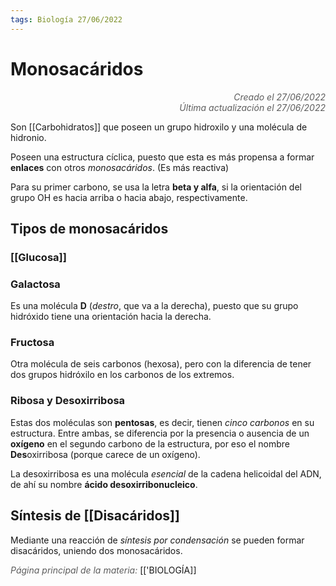 ```yaml
---
tags: Biología 27/06/2022
---
```


# Monosacáridos
<div style="text-align: right; opacity: 0.7; font-style: italic;">Creado el 27/06/2022</div>
<div style="text-align: right; opacity: 0.7; font-style: italic;">Última actualización el 27/06/2022</div>

Son [[Carbohidratos]] que poseen un grupo hidroxilo y una molécula de hidronio.

Poseen una estructura cíclica, puesto que esta es más propensa a formar **enlaces** con otros *monosacáridos*. (Es más reactiva)

Para su primer carbono, se usa la letra **beta y alfa**, si la orientación del grupo OH es hacia arriba o hacia abajo, respectivamente.

## Tipos de monosacáridos

### [[Glucosa]]

### Galactosa

Es una molécula **D** (*destro*, que va a la derecha), puesto que su grupo hidróxido tiene una orientación hacia la derecha. 

### Fructosa

Otra molécula de seis carbonos (hexosa), pero con la diferencia de tener dos grupos hidróxilo en los carbonos de los extremos.

### Ribosa y Desoxirribosa

Estas dos moléculas son **pentosas**, es decir, tienen *cinco carbonos* en su estructura. Entre ambas, se diferencia por la presencia o ausencia de un **oxígeno** en el segundo carbono de la estructura, por eso el nombre **Des**oxirribosa (porque carece de un oxígeno).

La desoxirribosa es una molécula *esencial* de la cadena helicoidal del ADN, de ahí su nombre **ácido desoxirribonucleico**.

## Síntesis de [[Disacáridos]]

Mediante una reacción de *síntesis por condensación* se pueden formar disacáridos, uniendo dos monosacáridos.

<span style="opacity: 0.7; font-style: italic;">Página principal de la materia:</span> [['BIOLOGÍA]]